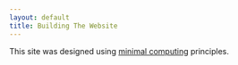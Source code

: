 ```yaml
---
layout: default
title: Building The Website
---
```


This site was designed using [minimal computing](http://go-dh.github.io/mincomp/) principles. 